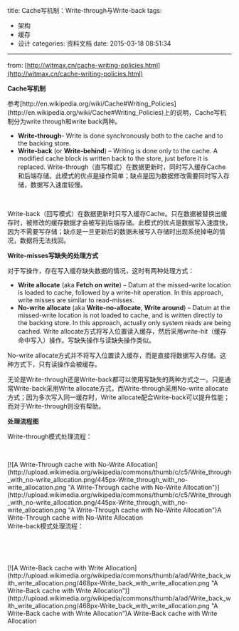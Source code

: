 title: Cache写机制：Write-through与Write-back
tags:
  - 架构
  - 缓存
  - 设计
categories: 资料文档
date: 2015-03-18 08:51:34
---

<span style="line-height: 1.5em;">from: </span>[http://witmax.cn/cache-writing-policies.html](http://witmax.cn/cache-writing-policies.html)

**Cache写机制**
<div></div>
参考[http://en.wikipedia.org/wiki/Cache#Writing_Policies](http://en.wikipedia.org/wiki/Cache#Writing_Policies)上的说明，Cache写机制分为write through和write back两种。

*   **Write-through**- Write is done synchronously both to the cache and to the backing store.
*   **Write-back** (or **Write-behind**) – Writing is done only to the cache. A modified cache block is written back to the store, just before it is replaced.
Write-through（直写模式）在数据更新时，同时写入缓存Cache和后端存储。此模式的优点是操作简单；缺点是因为数据修改需要同时写入存储，数据写入速度较慢。

&nbsp;

Write-back（回写模式）在数据更新时只写入缓存Cache。只在数据被替换出缓存时，被修改的缓存数据才会被写到后端存储。此模式的优点是数据写入速度快，因为不需要写存储；缺点是一旦更新后的数据未被写入存储时出现系统掉电的情况，数据将无法找回。

**Write-misses写缺失的处理方式**

对于写操作，存在写入缓存缺失数据的情况，这时有两种处理方式：

*   **Write allocate** (aka **Fetch on write**) – Datum at the missed-write location is loaded to cache, followed by a write-hit operation. In this approach, write misses are similar to read-misses.
*   **No-write allocate** (aka **Write-no-allocate**, **Write around**) – Datum at the missed-write location is not loaded to cache, and is written directly to the backing store. In this approach, actually only system reads are being cached.
Write allocate方式将写入位置读入缓存，然后采用write-hit（缓存命中写入）操作。写缺失操作与读缺失操作类似。

No-write allocate方式并不将写入位置读入缓存，而是直接将数据写入存储。这种方式下，只有读操作会被缓存。

无论是Write-through还是Write-back都可以使用写缺失的两种方式之一。只是通常Write-back采用Write allocate方式，而Write-through采用No-write allocate方式；因为多次写入同一缓存时，Write allocate配合Write-back可以提升性能；而对于Write-through则没有帮助。

**处理流程图**

Write-through模式处理流程：

&nbsp;
<div>[![A Write-Through cache with No-Write Allocation](http://upload.wikimedia.org/wikipedia/commons/thumb/c/c5/Write_through_with_no-write_allocation.png/445px-Write_through_with_no-write_allocation.png "A Write-Through cache with No-Write Allocation")](http://upload.wikimedia.org/wikipedia/commons/thumb/c/c5/Write_through_with_no-write_allocation.png/445px-Write_through_with_no-write_allocation.png "A Write-Through cache with No-Write Allocation")A Write-Through cache with No-Write Allocation</div>
Write-back模式处理流程：

&nbsp;

&nbsp;
<div>[![A Write-Back cache with Write Allocation](http://upload.wikimedia.org/wikipedia/commons/thumb/a/ad/Write_back_with_write_allocation.png/468px-Write_back_with_write_allocation.png "A Write-Back cache with Write Allocation")](http://upload.wikimedia.org/wikipedia/commons/thumb/a/ad/Write_back_with_write_allocation.png/468px-Write_back_with_write_allocation.png "A Write-Back cache with Write Allocation")A Write-Back cache with Write Allocation</div>
